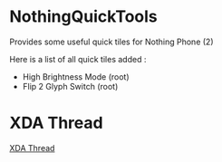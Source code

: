 # NothingQuickTools
Provides some useful quick tiles for Nothing Phone (2)

Here is a list of all quick tiles added :
- High Brightness Mode (root)
- Flip 2 Glyph Switch (root)

# XDA Thread

[XDA Thread](https://xdaforums.com/t/root-high-brightness-mode-qs-tile.4637289/)
